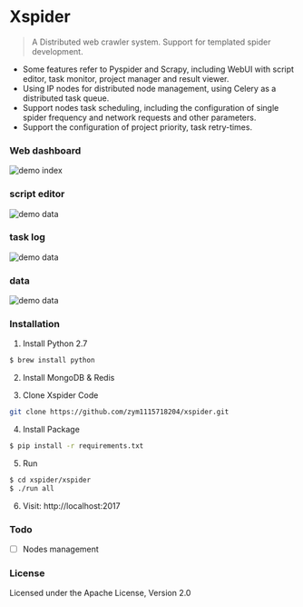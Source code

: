 # Xspider
> A Distributed web crawler system. Support for templated spider development.

- Some features refer to Pyspider and Scrapy, including WebUI with script editor, task monitor, project manager and result viewer.
- Using IP nodes for distributed node management, using Celery as a distributed task queue.
- Support nodes task scheduling, including the configuration of single spider frequency and network requests and other parameters.
- Support the configuration of project priority, task retry-times.

### Web dashboard
![demo index](./docs/image/index.png)

### script editor  
![demo data](./docs/image/debug.png)

### task log
![demo data](./docs/image/task.png)

### data
![demo data](./docs/image/data.png)

### Installation

1. Install Python 2.7
```bash
$ brew install python
```

2. Install MongoDB & Redis

3. Clone Xspider Code
```bash
git clone https://github.com/zym1115718204/xspider.git
```

4. Install Package
```bash
$ pip install -r requirements.txt
```

5. Run
```bash
$ cd xspider/xspider
$ ./run all
```

6. Visit: http://localhost:2017

### Todo

- [ ] Nodes management

### License

Licensed under the Apache License, Version 2.0